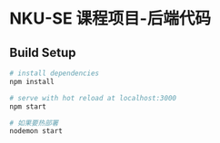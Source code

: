 # NKU-SE 课程项目-后端代码

## Build Setup

``` bash
# install dependencies
npm install

# serve with hot reload at localhost:3000
npm start

# 如果要热部署
nodemon start

```